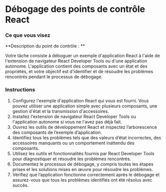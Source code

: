 # Débogage des points de contrôle React

### Ce que vous visez

**Description du point de contrôle : **

Votre tâche consiste à déboguer un exemple d'application React à l'aide de l'extension de navigateur React Developer Tools ou d'une application autonome. L'application contient des composants avec un état et des propriétés, et votre objectif est d'identifier et de résoudre les problèmes rencontrés pendant le processus de débogage.

### Instructions

1. Configurez l'exemple d'application React qui vous est fourni. Vous pouvez utiliser une application simple avec plusieurs composants, une gestion d'état et la transmission d'accessoires.
2. Installez l'extension de navigateur React Developer Tools ou l'application autonome si vous ne l'avez pas déjà fait.
3. Ouvrez les outils de développement React et inspectez l’arborescence des composants de l’exemple d’application.
4. Identifiez tous les problèmes tels que des valeurs d’état incorrectes, des accessoires manquants ou un comportement inattendu des composants.
5. Utilisez les outils et fonctionnalités fournis par React Developer Tools pour diagnostiquer et résoudre les problèmes rencontrés.
6. Documentez le processus de débogage, y compris toutes les étapes prises et les solutions mises en œuvre pour résoudre les problèmes.
7. Vérifiez que l’application fonctionne correctement après le débogage et assurez-vous que tous les problèmes identifiés ont été résolus avec succès.
